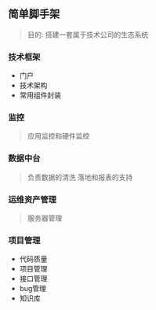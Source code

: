 ## 简单脚手架
> 目的: 搭建一套属于技术公司的生态系统


### 技术框架
- 门户
- 技术架构
- 常用组件封装



### 监控
> 应用监控和硬件监控



### 数据中台
> 负责数据的清洗  落地和报表的支持


### 运维资产管理
> 服务器管理

###  项目管理
- 代码质量
- 项目管理
- 接口管理
- bug管理
- 知识库




